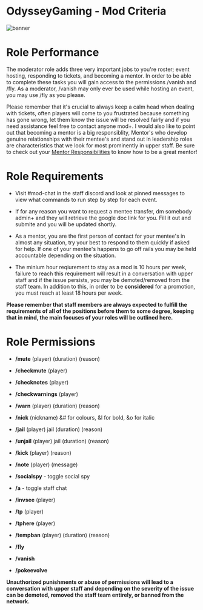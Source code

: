 # OdysseyGaming - Mod Criteria
![banner](https://cdn.discordapp.com/attachments/296281857232732161/923334684493119498/unknown.png)
# Role Performance

The moderator role adds three very important jobs to you're roster; event hosting, responding to tickets, and becoming a mentor. In order to be able to complete these tasks you will gain access to the permissions /vanish and /fly. As a moderator, /vanish may only ever be used while hosting an event, you may use /fly as you please.

Please remember that it's crucial to always keep a calm head when dealing with tickets, often players will come to you frustrated because something has gone wrong, let them know the issue will be resolved fairly and if you need assistance feel free to contact anyone mod+. I would also like to point out that becoming a mentor is a big responsiblity, Mentor's who develop genuine relationships with their mentee's and stand out in leadership roles are characteristics that we look for most prominently in upper staff. Be sure to check out your [Mentor Responsibilities](https://github.com/MrPazzo/OdysseyGaming/blob/main/Pages/Mentor%20Responsibilities.md) to know how to be a great mentor!

# Role Requirements 

- Visit #mod-chat in the staff discord and look at pinned messages to view what commands to run step by step for each event. 

- If for any reason you want to request a mentee transfer, dm somebody admin+ and they will retrieve the google doc link for you. Fill it out and submite and you will be updated shortly.

- As a mentor, you are the first person of contact for your mentee's in almost any situation, try your best to respond to them quickly if asked for help. If one of your mentee's happens to go off rails you may be held accountable depending on the situation. 

- The minium hour reqiurement to stay as a mod is 10 hours per week, failure to reach this requirement will result in a conversation with upper staff and if the issue persists, you may be demoted/removed from the staff team. In addition to this, in order to be **considered** for a promotion, you must reach at least 18 hours per week.

**Please remember that staff members are always expected to fulfill the requirements of all of the positions before them to some degree, keeping that in mind, the main focuses of your roles will be outlined here.**

# Role Permissions

- **/mute** (player) (duration) (reason)

- **/checkmute** (player)

- **/checknotes** (player)

- **/checkwarnings** (player) 

- **/warn** (player) (duration) (reason)

- **/nick** (nickname) &# for colours, &l for bold, &o for italic

- **/jail** (player) jail (duration) (reason)

- **/unjail** (player) jail (duration) (reason)

- **/kick** (player) (reason)

- **/note** (player) (message)

- **/socialspy** - toggle social spy

- **/a** - toggle staff chat

- **/invsee** (player)

- **/tp** (player)

- **/tphere** (player)

- **/tempban** (player) (duration) (reason)

- **/fly**

- **/vanish** 

- **/pokeevolve**


**Unauthorized punishments or abuse of permissions will lead to a conversation with upper staff and depending on the severity of the issue can be demoted, removed the staff team                                                                  entirely, or banned from the network.**
